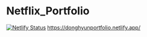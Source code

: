 # Netflix_Portfolio

[![Netlify Status](https://api.netlify.com/api/v1/badges/8d2271a2-336a-42ee-b43d-78c3b9893b12/deploy-status)](https://app.netlify.com/sites/donghyunportfolio/deploys)
https://donghyunportfolio.netlify.app/
